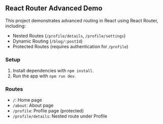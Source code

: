 ## React Router Advanced Demo

This project demonstrates advanced routing in React using React Router, including:

- Nested Routes (`/profile/details`, `/profile/settings`)
- Dynamic Routing (`/blog/:postId`)
- Protected Routes (requires authentication for `/profile`)

### Setup
1. Install dependencies with `npm install`.
2. Run the app with `npm run dev`.

### Routes
- `/`: Home page
- `/about`: About page
- `/profile`: Profile page (protected)
- `/profile/details`: Nested route under Profile
